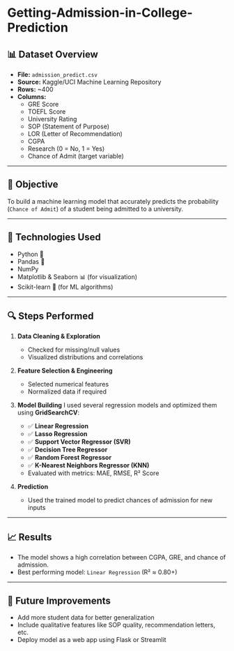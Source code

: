 # Getting-Admission-in-College-Prediction


## 📊 Dataset Overview

- **File:** `admission_predict.csv`
- **Source:** Kaggle/UCI Machine Learning Repository
- **Rows:** ~400
- **Columns:**
  - GRE Score
  - TOEFL Score
  - University Rating
  - SOP (Statement of Purpose)
  - LOR (Letter of Recommendation)
  - CGPA
  - Research (0 = No, 1 = Yes)
  - Chance of Admit (target variable)

---

## 🚀 Objective

To build a machine learning model that accurately predicts the probability (`Chance of Admit`) of a student being admitted to a university.

---

## 🧪 Technologies Used

- Python 🐍
- Pandas 🧮
- NumPy
- Matplotlib & Seaborn 📊 (for visualization)
- Scikit-learn 🤖 (for ML algorithms)

---

## 🔍 Steps Performed

1. **Data Cleaning & Exploration**
   - Checked for missing/null values
   - Visualized distributions and correlations

2. **Feature Selection & Engineering**
   - Selected numerical features
   - Normalized data if required

3. **Model Building**
   I used several regression models and optimized them using **GridSearchCV**:

   - ✅ **Linear Regression**
   - ✅ **Lasso Regression**
   - ✅ **Support Vector Regressor (SVR)**
   - ✅ **Decision Tree Regressor**
   - ✅ **Random Forest Regressor**
   - ✅ **K-Nearest Neighbors Regressor (KNN)**
   - Evaluated with metrics: MAE, RMSE, R² Score

5. **Prediction**
   - Used the trained model to predict chances of admission for new inputs

---

## 📈 Results

- The model shows a high correlation between CGPA, GRE, and chance of admission.
- Best performing model: `Linear Regression` (R² ≈ 0.80+)

---

## 📌 Future Improvements

- Add more student data for better generalization
- Include qualitative features like SOP quality, recommendation letters, etc.
- Deploy model as a web app using Flask or Streamlit
